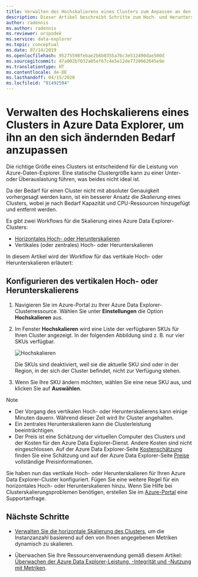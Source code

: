 ```yaml
---
title: Verwalten des Hochskalierens eines Clusters zum Anpassen an den Bedarf in Azure Data Explorer
description: Dieser Artikel beschreibt Schritte zum Hoch- und Herunterskalieren eines Azure Data Explorer-Clusters basierend auf sich änderndem Bedarf.
author: radennis
ms.author: radennis
ms.reviewer: orspodek
ms.service: data-explorer
ms.topic: conceptual
ms.date: 07/14/2019
ms.openlocfilehash: 95275598febae2b6b0355a7bc3e512490dae500d
ms.sourcegitcommit: 47a002b7032a05ef67c4e5e12de7720062645e9e
ms.translationtype: HT
ms.contentlocale: de-DE
ms.lasthandoff: 04/15/2020
ms.locfileid: "81492594"
---
```

# <a name="manage-cluster-vertical-scaling-scale-up-in-azure-data-explorer-to-accommodate-changing-demand"></a>Verwalten des Hochskalierens eines Clusters in Azure Data Explorer, um ihn an den sich ändernden Bedarf anzupassen

Die richtige Größe eines Clusters ist entscheidend für die Leistung von Azure-Daten-Explorer. Eine statische Clustergröße kann zu einer Unter- oder Überauslastung führen, was beides nicht ideal ist.

Da der Bedarf für einen Cluster nicht mit absoluter Genauigkeit vorhergesagt werden kann, ist ein besserer Ansatz die *Skalierung* eines Clusters, wobei je nach Bedarf Kapazität und CPU-Ressourcen hinzugefügt und entfernt werden. 

Es gibt zwei Workflows für die Skalierung eines Azure Data Explorer-Clusters:

* [Horizontales Hoch- oder Herunterskalieren](manage-cluster-horizontal-scaling.md)
* Vertikales (oder zentrales) Hoch- oder Herunterskalieren

In diesem Artikel wird der Workflow für das vertikale Hoch- oder Herunterskalieren erläutert:

## <a name="configure-vertical-scaling"></a>Konfigurieren des vertikalen Hoch- oder Herunterskalierens

1. Navigieren Sie im Azure-Portal zu Ihrer Azure Data Explorer-Clusterressource. Wählen Sie unter **Einstellungen** die Option **Hochskalieren** aus.

1. Im Fenster **Hochskalieren** wird eine Liste der verfügbaren SKUs für Ihren Cluster angezeigt. In der folgenden Abbildung sind z. B. nur vier SKUs verfügbar.

    ![Hochskalieren](media/manage-cluster-vertical-scaling/scale-up.png)

    Die SKUs sind deaktiviert, weil sie die aktuelle SKU sind oder in der Region, in der sich der Cluster befindet, nicht zur Verfügung stehen.

1. Wenn Sie Ihre SKU ändern möchten, wählen Sie eine neue SKU aus, und klicken Sie auf **Auswählen**.

> [!NOTE]
> * Der Vorgang des vertikalen Hoch- oder Herunterskalierens kann einige Minuten dauern. Während dieser Zeit wird Ihr Cluster angehalten. 
> * Ein zentrales Herunterskalieren kann die Clusterleistung beeinträchtigen.
> * Der Preis ist eine Schätzung der virtuellen Computer des Clusters und der Kosten für den Azure Data Explorer-Dienst. Andere Kosten sind nicht eingeschlossen. Auf der Azure Data Explorer-Seite [Kostenschätzung](https://dataexplorer.azure.com/AzureDataExplorerCostEstimator.html) finden Sie eine Schätzung und auf der Azure Data Explorer-Seite [Preise](https://azure.microsoft.com/pricing/details/data-explorer/) vollständige Preisinformationen.

Sie haben nun das vertikale Hoch- oder Herunterskalieren für Ihren Azure Data Explorer-Cluster konfiguriert. Fügen Sie eine weitere Regel für ein horizontales Hoch- oder Herunterskalieren hinzu. Wenn Sie Hilfe bei Clusterskalierungsproblemen benötigen, erstellen Sie im [Azure-Portal](https://portal.azure.com/#blade/Microsoft_Azure_Support/HelpAndSupportBlade/overview) eine Supportanfrage.

## <a name="next-steps"></a>Nächste Schritte

* [Verwalten Sie die horizontale Skalierung des Clusters](manage-cluster-horizontal-scaling.md), um die Instanzanzahl basierend auf den von Ihnen angegebenen Metriken dynamisch zu skalieren.

* Überwachen Sie Ihre Ressourcenverwendung gemäß diesem Artikel: [Überwachen der Azure Data Explorer-Leistung, -Integrität und -Nutzung mit Metriken](using-metrics.md).

